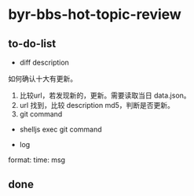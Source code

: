 # byr-bbs-hot-topic-review

## to-do-list

- diff description

如何确认十大有更新。

1. 比较url，若发现新的，更新。需要读取当日 data.json。
2. url 找到，比较 description md5，判断是否更新。
3. git command

- shelljs exec git command

- log

format: time: msg


## done
